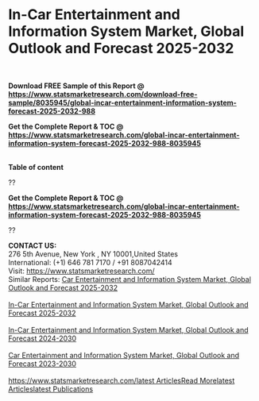 <h1>In-Car Entertainment and Information System Market, Global Outlook and Forecast 2025-2032</h1><br/><p><strong>Download FREE Sample of this Report @ <a href="https://www.statsmarketresearch.com/download-free-sample/8035945/global-incar-entertainment-information-system-forecast-2025-2032-988">https://www.statsmarketresearch.com/download-free-sample/8035945/global-incar-entertainment-information-system-forecast-2025-2032-988</a></strong></p>

<div><b>Get the Complete Report & TOC @ <a href="https://www.statsmarketresearch.com/global-incar-entertainment-information-system-forecast-2025-2032-988-8035945">https://www.statsmarketresearch.com/global-incar-entertainment-information-system-forecast-2025-2032-988-8035945</a></b></div>

<p><br />
<b>Table of content</b></p>

<p>??</p>

<div><b>Get the Complete Report & TOC @ <a href="https://www.statsmarketresearch.com/global-incar-entertainment-information-system-forecast-2025-2032-988-8035945">https://www.statsmarketresearch.com/global-incar-entertainment-information-system-forecast-2025-2032-988-8035945</a></b></div>

<p>??</p>

<p><b>CONTACT US:</b><br />
276 5th Avenue, New York , NY 10001,United States<br />
International: (+1) 646 781 7170 / +91 8087042414<br />
Visit: <a href="https://www.statsmarketresearch.com/">https://www.statsmarketresearch.com/</a><br />
Similar Reports: <a href="https://www.statsmarketresearch.com/global-incar-entertainment-information-system-forecast-2025-2032-988-8035945">Car Entertainment and Information System Market, Global Outlook and Forecast 2025-2032</a><br />
<br />
<a href="https://www.statsmarketresearch.com/global-incar-entertainment-information-system-forecast-2025-2032-988-8035945">In-Car Entertainment and Information System Market, Global Outlook and Forecast 2025-2032</a><br />
<br />
<a href="https://www.statsmarketresearch.com/global-incar-entertainment-information-system-forecast-2025-2032-988-8035945">In-Car Entertainment and Information System Market, Global Outlook and Forecast 2024-2030</a><br />
<br />
<a href="https://www.statsmarketresearch.com/global-incar-entertainment-information-system-forecast-2025-2032-988-8035945">Car Entertainment and Information System Market, Global Outlook and Forecast 2023-2030</a><br />
<br />
<a href="https://gyeongbokgung.com">https://www.statsmarketresearch.com/</a><a href="https://hallyeomaritime.com">latest Articles</a><a href="https://jingwansa.com">Read More</a><a href="https://nguoiviet.jp/">latest Articles</a><a href="https://www.intelmarketresearch.com/">latest Publications</a></p>
